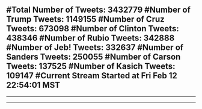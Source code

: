 #Total Number of Tweets: 3432779 
#Number of Trump Tweets: 1149155
#Number of Cruz Tweets: 673098
#Number of Clinton Tweets: 438346
#Number of Rubio Tweets: 342888
#Number of Jeb! Tweets: 332637
#Number of Sanders Tweets: 250055
#Number of Carson Tweets: 137525
#Number of Kasich Tweets: 109147
#Current Stream Started at Fri Feb 12 22:54:01 MST
---
---
---
